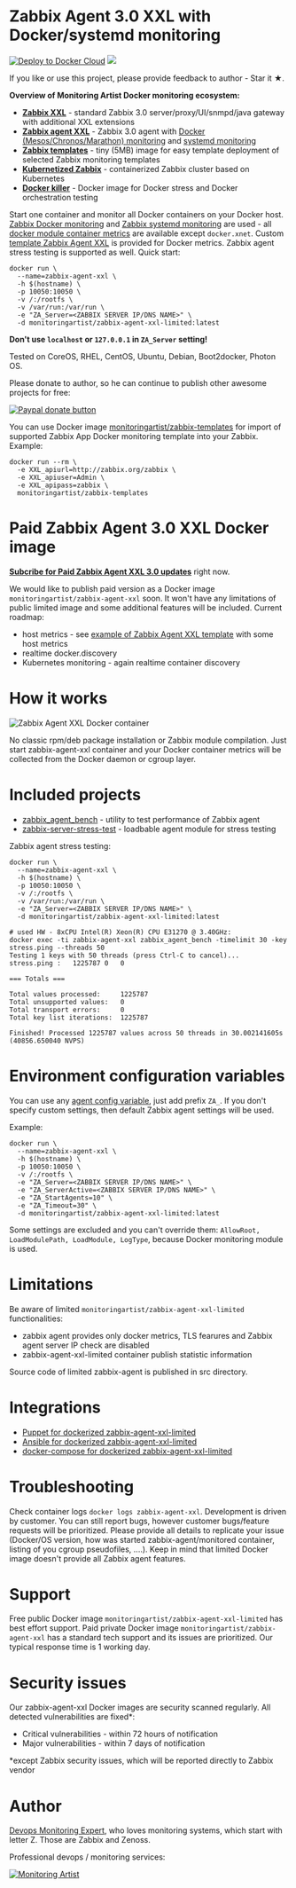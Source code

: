 # Zabbix Agent 3.0 XXL with Docker/systemd monitoring

[![Deploy to Docker Cloud](https://files.cloud.docker.com/images/deploy-to-dockercloud.svg)](https://cloud.docker.com/stack/deploy/?repo=https://github.com/monitoringartist/zabbix-agent-xxl) [![](https://badge.imagelayers.io/monitoringartist/zabbix-agent-xxl-limited:latest.svg)](https://imagelayers.io/?images=monitoringartist/zabbix-agent-xxl-limited:latest)

If you like or use this project, please provide feedback to author - Star it ★.

**Overview of Monitoring Artist Docker monitoring ecosystem:**

- **[Zabbix XXL](https://hub.docker.com/r/monitoringartist/zabbix-3.0-xxl/)** - standard Zabbix 3.0 server/proxy/UI/snmpd/java gateway with additional XXL extensions
- **[Zabbix agent XXL](https://hub.docker.com/r/monitoringartist/zabbix-agent-xxl-limited/)** - Zabbix 3.0 agent with [Docker (Mesos/Chronos/Marathon) monitoring](https://github.com/monitoringartist/zabbix-docker-monitoring) and [systemd monitoring](https://github.com/monitoringartist/zabbix-systemd-monitoring)
- **[Zabbix templates](https://hub.docker.com/r/monitoringartist/zabbix-templates/)** - tiny (5MB) image for easy template deployment of selected Zabbix monitoring templates
- **[Kubernetized Zabbix](https://github.com/monitoringartist/kubernetes-zabbix)** - containerized Zabbix cluster based on Kubernetes
- **[Docker killer](https://hub.docker.com/r/monitoringartist/docker-killer/)** - Docker image for Docker stress and Docker orchestration testing

Start one container and monitor all Docker containers on your Docker host. [Zabbix Docker monitoring](https://github.com/monitoringartist/zabbix-docker-monitoring) and [Zabbix systemd monitoring](https://github.com/monitoringartist/zabbix-systemd-monitoring) are used - all [docker module container metrics](https://github.com/monitoringartist/Zabbix-Docker-Monitoring) are available except `docker.xnet`. Custom [template Zabbix Agent XXL](https://github.com/monitoringartist/zabbix-agent-xxl/tree/master/template) is provided for Docker metrics. Zabbix agent stress testing is supported as well. Quick start:

```
docker run \
  --name=zabbix-agent-xxl \
  -h $(hostname) \
  -p 10050:10050 \
  -v /:/rootfs \
  -v /var/run:/var/run \
  -e "ZA_Server=<ZABBIX SERVER IP/DNS NAME>" \
  -d monitoringartist/zabbix-agent-xxl-limited:latest
```

**Don't use `localhost` or `127.0.0.1` in `ZA_Server` setting!**

Tested on CoreOS, RHEL, CentOS, Ubuntu, Debian, Boot2docker, Photon OS.

Please donate to author, so he can continue to publish other awesome projects 
for free:

[![Paypal donate button](http://jangaraj.com/img/github-donate-button02.png)](https://www.paypal.com/cgi-bin/webscr?cmd=_s-xclick&hosted_button_id=8LB6J222WRUZ4)

You can use Docker image [monitoringartist/zabbix-templates](https://hub.docker.com/r/monitoringartist/zabbix-templates/) for import of supported Zabbix App Docker monitoring template into your Zabbix. Example:

```
docker run --rm \
  -e XXL_apiurl=http://zabbix.org/zabbix \
  -e XXL_apiuser=Admin \
  -e XXL_apipass=zabbix \
  monitoringartist/zabbix-templates
```

# Paid Zabbix Agent 3.0 XXL Docker image

**[Subcribe for Paid Zabbix Agent XXL 3.0 updates](https://docs.google.com/forms/d/15TAGdkusa2r1TNVxf0ZeZtYaCCXPiubao1IYSbg1Z3Y/viewform)** right now.

We would like to publish paid version as a Docker image `monitoringartist/zabbix-agent-xxl` soon. It won't have any limitations of public limited image and some additional features will be included. Current roadmap:

- host metrics - see [example of Zabbix Agent XXL template](https://raw.githubusercontent.com/monitoringartist/zabbix-agent-xxl/master/doc/Template-Zabbix-Agent-XXL.png) with some host metrics 
- realtime docker.discovery
- Kubernetes monitoring - again realtime container discovery  

# How it works

![Zabbix Agent XXL Docker container](https://raw.githubusercontent.com/monitoringartist/zabbix-agent-xxl/master/doc/zabbix-agent-xxl-schema.png) 

No classic rpm/deb package installation or Zabbix module compilation. Just start
zabbix-agent-xxl container and your Docker container metrics will be collected
from the Docker daemon or cgroup layer.

# Included projects
 
 * [zabbix_agent_bench](https://github.com/cavaliercoder/zabbix_agent_bench) - utility to test performance of Zabbix agent
 * [zabbix-server-stress-test](https://github.com/monitoringartist/zabbix-server-stress-test) - loadbable agent module for stress testing

Zabbix agent stress testing:

```
docker run \
  --name=zabbix-agent-xxl \
  -h $(hostname) \
  -p 10050:10050 \
  -v /:/rootfs \
  -v /var/run:/var/run \  
  -e "ZA_Server=<ZABBIX SERVER IP/DNS NAME>" \
  -d monitoringartist/zabbix-agent-xxl-limited:latest
  
# used HW - 8xCPU Intel(R) Xeon(R) CPU E31270 @ 3.40GHz:
docker exec -ti zabbix-agent-xxl zabbix_agent_bench -timelimit 30 -key stress.ping --threads 50
Testing 1 keys with 50 threads (press Ctrl-C to cancel)...
stress.ping :	1225787	0	0

=== Totals ===

Total values processed:		1225787
Total unsupported values:	0
Total transport errors:		0
Total key list iterations:	1225787

Finished! Processed 1225787 values across 50 threads in 30.002141605s (40856.650040 NVPS)
```

# Environment configuration variables

You can use any [agent config variable](https://www.zabbix.com/documentation/3.0/manual/appendix/config/zabbix_agentd), just add prefix `ZA_`.
If you don't specify custom settings, then default Zabbix agent settings will be used.

Example:

```
docker run \
  --name=zabbix-agent-xxl \
  -h $(hostname) \
  -p 10050:10050 \
  -v /:/rootfs \
  -e "ZA_Server=<ZABBIX SERVER IP/DNS NAME>" \
  -e "ZA_ServerActive=<ZABBIX SERVER IP/DNS NAME>" \
  -e "ZA_StartAgents=10" \
  -e "ZA_Timeout=30" \
  -d monitoringartist/zabbix-agent-xxl-limited:latest
```

Some settings are excluded and you can't override them: `AllowRoot, LoadModulePath, LoadModule, LogType`, because Docker monitoring module is used. 

# Limitations

Be aware of limited `monitoringartist/zabbix-agent-xxl-limited` functionalities:

- zabbix agent provides only docker metrics, TLS fearures and Zabbix agent server IP check are disabled
- zabbix-agent-xxl-limited container publish statistic information

Source code of limited zabbix-agent is published in src directory.

# Integrations

* [Puppet for dockerized zabbix-agent-xxl-limited](https://github.com/monitoringartist/zabbix-agent-xxl/blob/master/puppet.md)
* [Ansible for dockerized zabbix-agent-xxl-limited](https://github.com/monitoringartist/zabbix-agent-xxl/blob/master/ansible.md)
* [docker-compose for dockerized zabbix-agent-xxl-limited](https://github.com/monitoringartist/zabbix-agent-xxl/blob/master/docker-compose.yml)

# Troubleshooting

Check container logs `docker logs zabbix-agent-xxl`. Development is driven by customer. You can still report bugs, however customer bugs/feature requests will be prioritized. Please provide all details to replicate your issue (Docker/OS version, how was started zabbix-agent/monitored container, listing of you cgroup pseudofiles, ....). Keep in mind that limited Docker image doesn't provide all Zabbix agent features.

# Support

Free public Docker image `monitoringartist/zabbix-agent-xxl-limited` has best effort support. Paid private Docker image `monitoringartist/zabbix-agent-xxl` has a standard tech support and its issues are prioritized. Our typical response time is 1 working day.

# Security issues

Our zabbix-agent-xxl Docker images are security scanned regularly. All detected vulnerabilities are fixed*:

* Critical vulnerabilities - within 72 hours of notification
* Major vulnerabilities - within 7 days of notification
 
\*except Zabbix security issues, which will be reported directly to Zabbix vendor

Author
======

[Devops Monitoring Expert](http://www.jangaraj.com 'DevOps / Docker / Kubernetes / AWS ECS / Zabbix / Zenoss / Terraform / Monitoring'),
who loves monitoring systems, which start with letter Z. Those are Zabbix and Zenoss.

Professional devops / monitoring services:

[![Monitoring Artist](http://monitoringartist.com/img/github-monitoring-artist-logo.jpg)](http://www.monitoringartist.com 'DevOps / Docker / Kubernetes / AWS ECS / Zabbix / Zenoss / Terraform / Monitoring')
